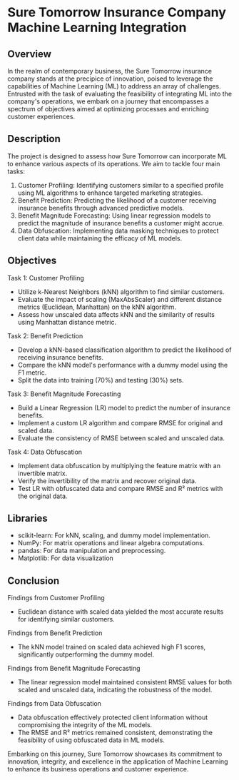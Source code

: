 # Sure Tomorrow Insurance Company Machine Learning Integration
## Overview
In the realm of contemporary business, the Sure Tomorrow insurance company stands at the precipice of innovation, poised to leverage the capabilities of Machine Learning (ML) to address an array of challenges. Entrusted with the task of evaluating the feasibility of integrating ML into the company's operations, we embark on a journey that encompasses a spectrum of objectives aimed at optimizing processes and enriching customer experiences.

## Description
The project is designed to assess how Sure Tomorrow can incorporate ML to enhance various aspects of its operations. We aim to tackle four main tasks:

1. Customer Profiling: Identifying customers similar to a specified profile using ML algorithms to enhance targeted marketing strategies.
2. Benefit Prediction: Predicting the likelihood of a customer receiving insurance benefits through advanced predictive models.
3. Benefit Magnitude Forecasting: Using linear regression models to predict the magnitude of insurance benefits a customer might accrue.
4. Data Obfuscation: Implementing data masking techniques to protect client data while maintaining the efficacy of ML models.

## Objectives
Task 1: Customer Profiling
- Utilize k-Nearest Neighbors (kNN) algorithm to find similar customers.
- Evaluate the impact of scaling (MaxAbsScaler) and different distance metrics (Euclidean, Manhattan) on the kNN algorithm.
- Assess how unscaled data affects kNN and the similarity of results using Manhattan distance metric.

Task 2: Benefit Prediction
- Develop a kNN-based classification algorithm to predict the likelihood of receiving insurance benefits.
- Compare the kNN model's performance with a dummy model using the F1 metric.
- Split the data into training (70%) and testing (30%) sets.

Task 3: Benefit Magnitude Forecasting
- Build a Linear Regression (LR) model to predict the number of insurance benefits.
- Implement a custom LR algorithm and compare RMSE for original and scaled data.
- Evaluate the consistency of RMSE between scaled and unscaled data.

Task 4: Data Obfuscation
- Implement data obfuscation by multiplying the feature matrix with an invertible matrix.
- Verify the invertibility of the matrix and recover original data.
- Test LR with obfuscated data and compare RMSE and R² metrics with the original data.

## Libraries
- scikit-learn: For kNN, scaling, and dummy model implementation.
- NumPy: For matrix operations and linear algebra computations.
- pandas: For data manipulation and preprocessing.
- Matplotlib: For data visualization


## Conclusion
Findings from Customer Profiling
- Euclidean distance with scaled data yielded the most accurate results for identifying similar customers.

Findings from Benefit Prediction
- The kNN model trained on scaled data achieved high F1 scores, significantly outperforming the dummy model.

Findings from Benefit Magnitude Forecasting
- The linear regression model maintained consistent RMSE values for both scaled and unscaled data, indicating the robustness of the model.

Findings from Data Obfuscation
- Data obfuscation effectively protected client information without compromising the integrity of the ML models.
- The RMSE and R² metrics remained consistent, demonstrating the feasibility of using obfuscated data in ML models.

Embarking on this journey, Sure Tomorrow showcases its commitment to innovation, integrity, and excellence in the application of Machine Learning to enhance its business operations and customer experience.
